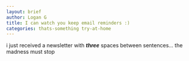 ```yaml
---
layout: brief
author: Logan G
title: I can watch you keep email reminders :)
categories: thats-something try-at-home
---
```


i just received a newsletter with **_three_** spaces between sentences… the madness must stop